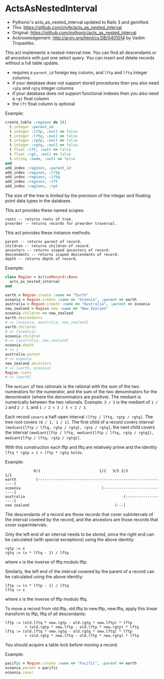 # ActsAsNestedInterval

* Pythonic's acts_as_nested_interval updated to Rails 3 and gemified.
* This: https://github.com/clyfe/acts_as_nested_interval
* Original: https://github.com/pythonic/acts_as_nested_interval
* Acknowledgement: http://arxiv.org/html/cs.DB/0401014 by Vadim Tropashko.

This act implements a nested-interval tree. You can find all descendants or all
ancestors with just one select query. You can insert and delete records without
a full table update.

* requires a `parent_id` foreign key column, and `lftp` and `lftq` integer columns.
* if your database does not support stored procedures then you also need `rgtp` and `rgtq` integer columns
* if your database does not support functional indexes then you also need a `rgt` float column
* the `lft` float column is optional

Example:

```ruby
create_table :regions do |t|
  t.integer :parent_id
  t.integer :lftp, :null => false
  t.integer :lftq, :null => false
  t.integer :rgtp, :null => false
  t.integer :rgtq, :null => false
  t.float :lft, :null => false
  t.float :rgt, :null => false
  t.string :name, :null => false
end
add_index :regions, :parent_id
add_index :regions, :lftp
add_index :regions, :lftq
add_index :regions, :lft
add_index :regions, :rgt
```

The size of the tree is limited by the precision of the integer and floating
point data types in the database.

This act provides these named scopes:

    roots -- returns roots of tree.
    preorder -- returns records for preorder traversal.

This act provides these instance methods:

    parent -- returns parent of record.
    children -- returns children of record.
    ancestors -- returns scoped ancestors of record.
    descendants -- returns scoped descendants of record.
    depth -- returns depth of record.

Example:

```ruby
class Region < ActiveRecord::Base
  acts_as_nested_interval
end

earth = Region.create :name => "Earth"
oceania = Region.create :name => "Oceania", :parent => earth
australia = Region.create :name => "Australia", :parent => oceania
new_zealand = Region.new :name => "New Zealand"
oceania.children << new_zealand
earth.descendants
# => [oceania, australia, new_zealand]
earth.children
# => [oceania]
oceania.children
# => [australia, new_zealand]
oceania.depth
# => 1
australia.parent
# => oceania
new_zealand.ancestors
# => [earth, oceania]
Region.roots
# => [earth]
```

The `mediant` of two rationals is the rational with the sum of the two
numerators for the numerator, and the sum of the two denominators for the
denominator (where the denominators are positive). The mediant is numerically
between the two rationals.
Example: `3 / 5` is the mediant of `1 / 2` and `2 / 3`, and `1 / 2 < 3 / 5 < 2 / 3`.

Each record `covers` a half-open interval `(lftp / lftq, rgtp / rgtq]`. The tree
root covers `(0 / 1, 1 / 1]`. The first child of a record covers interval
`(mediant{lftp / lftq, rgtp / rgtq}, rgtp / rgtq]`; the next child covers the interval
`(mediant{lftp / lftq, mediant{lftp / lftq, rgtp / rgtq}}, mediant{lftp / lftq, rgtp / rgtq}]`.

With this construction each lftp and lftq are relatively prime and the identity
`lftq * rgtp = 1 + lftp * rgtq holds`.

Example:

                 0/1                           1/2   3/5 2/3                 1/1
    earth         (-----------------------------------------------------------]
    oceania                                     (-----------------------------]
    australia                                             (-------------------]
    new zealand                                       (---]

The descendants of a record are those records that cover subintervals of the
interval covered by the record, and the ancestors are those records that cover
superintervals.

Only the left end of an interval needs to be stored, since the right end can be
calculated (with special exceptions) using the above identity:

    rgtp := x
    rgtq := (x * lftq - 1) / lftp

where x is the inverse of lftq modulo lftp.

Similarly, the left end of the interval covered by the parent of a record can
be calculated using the above identity:

    lftp := (x * lftp - 1) / lftq
    lftq := x

where x is the inverse of lftp modulo lftq.

To move a record from old.lftp, old.lftq to new.lftp, new.lftq, apply this
linear transform to lftp, lftq of all descendants:

    lftp := (old.lftq * new.rgtp - old.rgtq * new.lftp) * lftp
             + (old.rgtp * new.lftp - old.lftp * new.rgtp) * lftq
    lftq := (old.lftq * new.rgtq - old.rgtq * new.lftq) * lftp
             + (old.rgtp * new.lftq - old.lftp * new.rgtq) * lftq

You should acquire a table lock before moving a record.

Example:

```ruby
pacific = Region.create :name => "Pacific", :parent => earth
oceania.parent = pacific
oceania.save!
```
